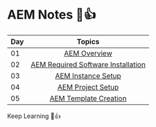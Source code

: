 # AEM Notes 🩷👍

| Day |   Topics     | 
| ----- | :------------------: |
| 01    |  [ AEM Overview](./AEM-Notes/01_AEM_Overview.md) |
| 02    |  [ AEM Required Software Installation](./AEM-Notes/02_Software_Installations.md) |
| 03    |  [ AEM Instance Setup](./AEM-Notes/03_AEM_Instances_Setup.md) |
| 04    |  [ AEM Project Setup](./AEM-Notes/04_AEM_Project_Setup.md) |
| 05    |  [ AEM Template Creation](./AEM-Notes/05_Templates.md) |

Keep Learning 🩷👍
